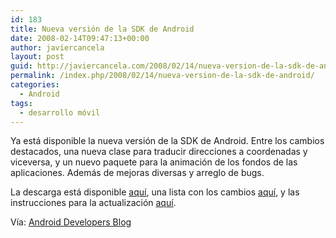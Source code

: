 ```yaml
---
id: 183
title: Nueva versión de la SDK de Android
date: 2008-02-14T09:47:13+00:00
author: javiercancela
layout: post
guid: http://javiercancela.com/2008/02/14/nueva-version-de-la-sdk-de-android/
permalink: /index.php/2008/02/14/nueva-version-de-la-sdk-de-android/
categories:
  - Android
tags:
  - desarrollo móvil
---
```

Ya está disponible la nueva versión de la SDK de Android. Entre los cambios destacados, una nueva clase para traducir direcciones a coordenadas y viceversa, y un nuevo paquete para la animación de los fondos de las aplicaciones. Además de mejoras diversas y arreglo de bugs.

La descarga está disponible [aquí](http://code.google.com/android/download.html "Android SDK"), una lista con los cambios [aquí](http://code.google.com/android/migrating/m3-to-m5/m5-api-changes.html "Android SDK M5 Release - API Changes Overview"), y las instrucciones para la actualización [aquí](http://code.google.com/android/intro/upgrading.html "Upgrading the SDK").

Vía: [Android Developers Blog](http://android-developers.blogspot.com/2008/02/android-sdk-m5-rc14-now-available.html "Android SDK m5-rc14 now available")